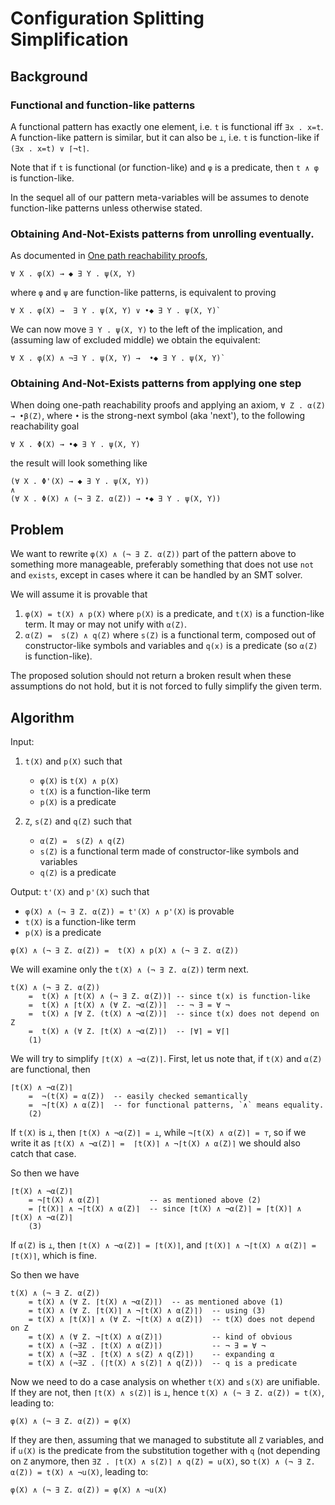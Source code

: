 Configuration Splitting Simplification
======================================

Background
----------

### Functional and function-like patterns

A functional pattern has exactly one element, i.e. `t` is functional iff
`∃x . x=t`. A function-like pattern is similar, but it can also be `⊥`, i.e.
`t` is function-like if `(∃x . x=t) ∨ ⌈¬t⌉`.

Note that if `t` is functional (or function-like) and `φ` is a predicate,
then `t ∧ φ` is function-like.

In the sequel all of our pattern meta-variables will be assumes to denote
function-like patterns unless otherwise stated.

### Obtaining And-Not-Exists patterns from unrolling eventually.

As documented in [One path reachability proofs](2018-11-08-One-Path-Reachability-Proofs.md),
```
∀ X . φ(X) → ◆ ∃ Y . ψ(X, Y)
```
where `φ` and `ψ` are function-like patterns, is equivalent to proving
```
∀ X . φ(X) →  ∃ Y . ψ(X, Y) ∨ •◆ ∃ Y . ψ(X, Y)`
```

We can now move `∃ Y . ψ(X, Y)` to the left of the implication,
and (assuming law of excluded middle) we obtain the equivalent:
```
∀ X . φ(X) ∧ ¬∃ Y . ψ(X, Y) →  •◆ ∃ Y . ψ(X, Y)`
```

### Obtaining And-Not-Exists patterns from applying one step

When doing one-path reachability proofs and applying an axiom,
`∀ Z . α(Z) → •β(Z)`, where `•` is the strong-next symbol (aka 'next'),
to the following reachability goal
```
∀ X . Φ(X) → •◆ ∃ Y . ψ(X, Y)
```
the result will look something like
```
(∀ X . Φ'(X) → ◆ ∃ Y . ψ(X, Y))
∧
(∀ X . Φ(X) ∧ (¬ ∃ Z. α(Z)) → •◆ ∃ Y . ψ(X, Y))
```

Problem
-------

We want to rewrite `φ(X) ∧ (¬ ∃ Z. α(Z))` part of the pattern above
to something more manageable, preferably something that does not use `not`
and `exists`, except in cases where it can be handled by an SMT solver.

We will assume it is provable that
1. `φ(X) = t(X) ∧ p(X)` where `p(X)` is a predicate,
   and `t(X)` is a function-like term. It may or may not unify with `α(Z)`.
1. `α(Z) =  s(Z) ∧ q(Z)` where `s(Z)` is a functional term,
   composed out of constructor-like symbols and variables
   and `q(x)` is a predicate (so `α(Z)` is function-like).

The proposed solution should not return a broken result when these assumptions
do not hold, but it is not forced to fully simplify the given term.

Algorithm
---------

Input:

1. `t(X)` and `p(X)` such that

   - `φ(X)` is `t(X) ∧ p(X)`
   - `t(X)` is a function-like term
   - `p(X)` is a predicate

1. `Z`, `s(Z)` and `q(Z)` such that

   - `α(Z) =  s(Z) ∧ q(Z)`
   - `s(Z)` is a functional term made of constructor-like symbols and variables
   - `q(Z)` is a predicate


Output: `t'(X)` and `p'(X)` such that

   - `φ(X) ∧ (¬ ∃ Z. α(Z)) = t'(X) ∧ p'(X)` is provable
   - `t(X)` is a function-like term
   - `p(X)` is a predicate


```
φ(X) ∧ (¬ ∃ Z. α(Z)) =  t(X) ∧ p(X) ∧ (¬ ∃ Z. α(Z))
```
We will examine only the `t(X) ∧ (¬ ∃ Z. α(Z))` term next.
```
t(X) ∧ (¬ ∃ Z. α(Z))
    =  t(X) ∧ ⌈t(X) ∧ (¬ ∃ Z. α(Z))⌉ -- since t(x) is function-like
    =  t(X) ∧ ⌈t(X) ∧ (∀ Z. ¬α(Z))⌉  -- ¬ ∃ = ∀ ¬
    =  t(X) ∧ ⌈∀ Z. (t(X) ∧ ¬α(Z))⌉  -- since t(x) does not depend on Z
    =  t(X) ∧ (∀ Z. ⌈t(X) ∧ ¬α(Z)⌉)  -- ⌈∀⌉ = ∀⌈⌉
    (1)
```

We will try to simplify `⌈t(X) ∧ ¬α(Z)⌉`.
First, let us note that, if `t(X)` and `α(Z)` are functional, then
```
⌈t(X) ∧ ¬α(Z)⌉
    =  ¬(t(X) = α(Z))  -- easily checked semantically
    =  ¬⌈t(X) ∧ α(Z)⌉  -- for functional patterns, `∧` means equality.
    (2)
```

If `t(X)` is `⊥`, then `⌈t(X) ∧ ¬α(Z)⌉ = ⊥`, while `¬⌈t(X) ∧ α(Z)⌉ = ⊤`, so if
we write it as `⌈t(X) ∧ ¬α(Z)⌉ =  ⌈t(X)⌉ ∧ ¬⌈t(X) ∧ α(Z)⌉` we should also catch
that case.

So then we have
```
⌈t(X) ∧ ¬α(Z)⌉
    = ¬⌈t(X) ∧ α(Z)⌉           -- as mentioned above (2)
    = ⌈t(X)⌉ ∧ ¬⌈t(X) ∧ α(Z)⌉  -- since ⌈t(X) ∧ ¬α(Z)⌉ = ⌈t(X)⌉ ∧ ⌈t(X) ∧ ¬α(Z)⌉
    (3)
```

If `α(Z)` is `⊥`, then `⌈t(X) ∧ ¬α(Z)⌉ = ⌈t(X)⌉`,
and `⌈t(X)⌉ ∧ ¬⌈t(X) ∧ α(Z)⌉ = ⌈t(X)⌉`, which is fine.

So then we have
```
t(X) ∧ (¬ ∃ Z. α(Z))
    = t(X) ∧ (∀ Z. ⌈t(X) ∧ ¬α(Z)⌉)  -- as mentioned above (1)
    = t(X) ∧ (∀ Z. ⌈t(X)⌉ ∧ ¬⌈t(X) ∧ α(Z)⌉)  -- using (3)
    = t(X) ∧ ⌈t(X)⌉ ∧ (∀ Z. ¬⌈t(X) ∧ α(Z)⌉)  -- t(X) does not depend on Z
    = t(X) ∧ (∀ Z. ¬⌈t(X) ∧ α(Z)⌉)           -- kind of obvious
    = t(X) ∧ (¬∃Z . ⌈t(X) ∧ α(Z)⌉)           -- ¬ ∃ = ∀ ¬
    = t(X) ∧ (¬∃Z . ⌈t(X) ∧ s(Z) ∧ q(Z)⌉)    -- expanding α
    = t(X) ∧ (¬∃Z . (⌈t(X) ∧ s(Z)⌉ ∧ q(Z)))  -- q is a predicate
```

Now we need to do a case analysis on whether `t(X)` and `s(X)` are unifiable.
If they are not, then `⌈t(X) ∧ s(Z)⌉` is `⊥`,
hence `t(X) ∧ (¬ ∃ Z. α(Z)) = t(X)`, leading to:
```
φ(X) ∧ (¬ ∃ Z. α(Z)) = φ(X)
```
If they are then, assuming that we managed to substitute all `Z` variables,
and if `u(X)` is the predicate from the substitution together with `q`
(not depending on `Z` anymore, then
`∃Z . ⌈t(X) ∧ s(Z)⌉ ∧ q(Z) = u(X)`, so `t(X) ∧ (¬ ∃ Z. α(Z)) = t(X) ∧ ¬u(X)`,
leading to:
```
φ(X) ∧ (¬ ∃ Z. α(Z)) = φ(X) ∧ ¬u(X)
```
